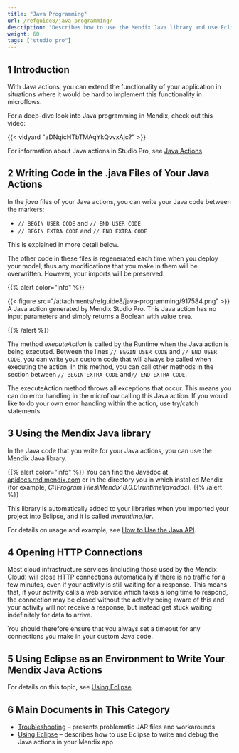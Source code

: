 ```yaml
---
title: "Java Programming"
url: /refguide8/java-programming/
description: "Describes how to use the Mendix Java library and use Eclipse as an environment to write your Mendix Java Actions."
weight: 60
tags: ["studio pro"]
---
```


## 1 Introduction

With Java actions, you can extend the functionality of your application in situations where it would be hard to implement this functionality in microflows.

For a deep-dive look into Java programming in Mendix, check out this video:

{{< vidyard "aDNqicHTbTMAqYkQvvxAjc?" >}}

For information about Java actions in Studio Pro, see [Java Actions](/refguide8/java-actions/).


## 2 Writing Code in the .java Files of Your Java Actions

In the *java* files of your Java actions, you can write your Java code between the markers:

*   `// BEGIN USER CODE` and `// END USER CODE`
*   `// BEGIN EXTRA CODE` and `// END EXTRA CODE`

This is explained in more detail below.

The other code in these files is regenerated each time when you deploy your model, thus any modifications that you make in them will be overwritten. However, your imports will be preserved.

{{% alert color="info" %}}

{{< figure src="/attachments/refguide8/java-programming/917584.png" >}}
A Java action generated by Mendix Studio Pro. This Java action has no input parameters and simply returns a Boolean with value `true`.

{{% /alert %}}

The method _executeAction_ is called by the Runtime when the Java action is being executed. Between the lines `// BEGIN USER CODE` and `// END USER CODE`, you can write your custom code that will always be called when executing the action. In this method, you can call other methods in the section between `// BEGIN EXTRA CODE` and`// END EXTRA CODE`.

The executeAction method throws all exceptions that occur. This means you can do error handling in the microflow calling this Java action. If you would like to do your own error handling within the action, use try/catch statements.

## 3 Using the Mendix Java library

In the Java code that you write for your Java actions, you can use the Mendix Java library.

{{% alert color="info" %}}
You can find the Javadoc at [apidocs.rnd.mendix.com](http://apidocs.rnd.mendix.com/8/runtime/index.html) or in the directory you in which installed Mendix (for example, *C:\Program Files\Mendix\8.0.0\runtime\javadoc*).
{{% /alert %}}

This library is automatically added to your libraries when you imported your project into Eclipse, and it is called *mxruntime.jar*.

For details on usage and example, see [How to Use the Java API](/howto8/logic-business-rules/java-api-tutorial/).

## 4 Opening HTTP Connections

Most cloud infrastructure services (including those used by the Mendix Cloud) will close HTTP connections automatically if there is no traffic for a few minutes, even if your activity is still waiting for a response. This means that, if your activity calls a web service which takes a long time to respond, the connection may be closed without the activity being aware of this and your activity will not receive a response, but instead get stuck waiting indefinitely for data to arrive.

You should therefore ensure that you always set a timeout for any connections you make in your custom Java code.

## 5 Using Eclipse as an Environment to Write Your Mendix Java Actions

For details on this topic, see [Using Eclipse](/refguide8/using-eclipse/).

## 6 Main Documents in This Category

* [Troubleshooting](/refguide8/troubleshooting/) – presents problematic JAR files and workarounds
* [Using Eclipse](/refguide8/using-eclipse/) – describes how to use Eclipse to write and debug the Java actions in your Mendix app
